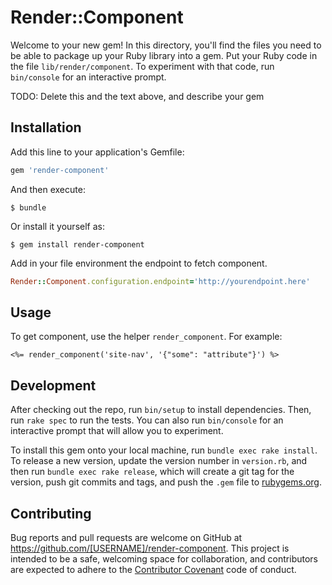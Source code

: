 # Render::Component

Welcome to your new gem! In this directory, you'll find the files you need to be able to package up your Ruby library into a gem. Put your Ruby code in the file `lib/render/component`. To experiment with that code, run `bin/console` for an interactive prompt.

TODO: Delete this and the text above, and describe your gem

## Installation

Add this line to your application's Gemfile:

```ruby
gem 'render-component'
```

And then execute:

    $ bundle

Or install it yourself as:

    $ gem install render-component

Add in your file environment the endpoint to fetch component.

```ruby
Render::Component.configuration.endpoint='http://yourendpoint.here'
```

## Usage
To get component, use the helper `render_component`. For example:

```
<%= render_component('site-nav', '{"some": "attribute"}') %>
```

## Development

After checking out the repo, run `bin/setup` to install dependencies. Then, run `rake spec` to run the tests. You can also run `bin/console` for an interactive prompt that will allow you to experiment.

To install this gem onto your local machine, run `bundle exec rake install`. To release a new version, update the version number in `version.rb`, and then run `bundle exec rake release`, which will create a git tag for the version, push git commits and tags, and push the `.gem` file to [rubygems.org](https://rubygems.org).

## Contributing

Bug reports and pull requests are welcome on GitHub at https://github.com/[USERNAME]/render-component. This project is intended to be a safe, welcoming space for collaboration, and contributors are expected to adhere to the [Contributor Covenant](http://contributor-covenant.org) code of conduct.

